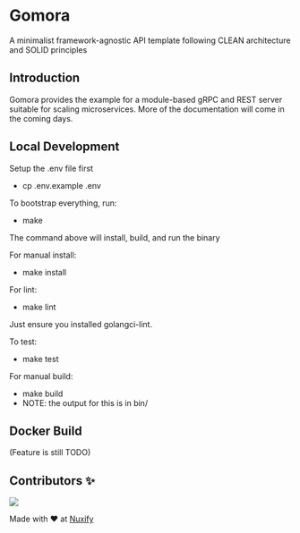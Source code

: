 # Gomora
A minimalist framework-agnostic API template following CLEAN architecture and SOLID principles

## Introduction

Gomora provides the example for a module-based gRPC and REST server suitable for scaling microservices.
 More of the documentation will come in the coming days.
## Local Development

Setup the .env file first
- cp .env.example .env

To bootstrap everything, run:
- make

The command above will install, build, and run the binary

For manual install:
- make install

For lint:
- make lint

Just ensure you installed golangci-lint.

To test:
- make test

For manual build:
- make build
- NOTE: the output for this is in bin/

## Docker Build

(Feature is still TODO)

## Contributors ✨
[![](https://avatars0.githubusercontent.com/u/38805756?s=90&u=96545a7174420f0ae00a9511c74e6ed74a9e5319&v=4)](https://github.com/kabaluyot)

Made with ❤️ at [Nuxify](https://nuxify.tech)
